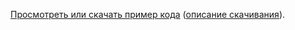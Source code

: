 [Просмотреть или скачать пример кода](https://github.com/dotnet/AspNetCore.Docs/tree/master/aspnetcore/tutorials/first-mvc-app/start-mvc/sample) ([описание скачивания](xref:index#how-to-download-a-sample)).